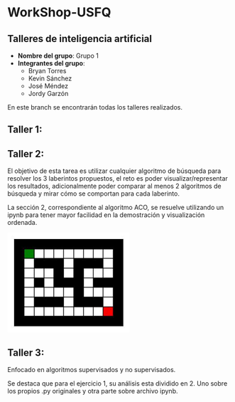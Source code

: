 # WorkShop-USFQ
## Talleres de inteligencia artificial

- **Nombre del grupo**: Grupo 1
- **Integrantes del grupo**:
  * Bryan Torres
  * Kevin Sánchez
  * José Méndez
  * Jordy Garzón

En este branch se encontrarán todas los talleres realizados.

## Taller 1:

## Taller 2:

El objetivo de esta tarea es utilizar cualquier algoritmo de búsqueda para resolver los 3 laberintos propuestos, 
el reto es poder visualizar/representar los resultados, adicionalmente poder comparar al menos 2 algoritmos de búsqueda 
y mirar cómo se comportan para cada laberinto.

La sección 2, correspondiente al algoritmo ACO, se resuelve utilizando un ipynb para tener mayor facilidad en la demostración y visualización ordenada.


![Maze1](/Taller2/images/maze1.jpg) 

## Taller 3: 

Enfocado en algoritmos supervisados y no supervisados.

Se destaca que para el ejercicio 1, su análisis esta dividido en 2. Uno sobre los propios .py originales y otra parte sobre archivo ipynb.
